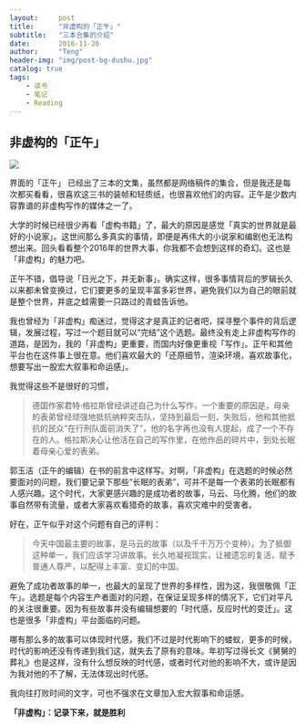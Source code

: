 ```yaml
---
layout:     post
title:      "非虚构的「正午」"
subtitle:   "三本合集的介绍"
date:       2016-11-20
author:     "Teng"
header-img: "img/post-bg-dushu.jpg"
catalog: true
tags:
    - 读书
    - 笔记
    - Reading
---
```


 ## 非虚构的「正午」

![](http://7xtgob.com1.z0.glb.clouddn.com/public/16-11-20/1107315.jpg)

界面的「正午」 已经出了三本的文集，虽然都是网络稿件的集合，但是我还是每次都买看看，很喜欢这三书的装帧和轻质纸，也很喜欢他们的内容。正午是少数内容靠谱的非虚构写作的媒体之一了。

大学的时候已经很少再看「虚构书籍」了，最大的原因是感觉「真实的世界就是最好的小说家」。这世间那么多真实的事情，即便是再伟大的小说家和编剧也无法构想出来。回头看看整个2016年的世界大事，你我都不会想到这样的奇幻。这也是「非虚构」的魅力吧。

正午不错，倡导说「日光之下，并无新事」。确实这样，很多事情背后的罗辑长久以来都未曾变换过，它们要更多的呈现丰富多彩世界，避免我们以为自己的眼前就是整个世界，井底之蛙需要一只路过的青蛙告诉他。

我也曾经为「非虚构」痴迷过，觉得这才是真正的记者吧，探寻整个事件的背后逻辑，发展过程，写过一个题目就可以“完结”这个选题。最终没有走上非虚构写作的道路，是因为，我的「非虚构」更重要，而国内好像更重视「写作」。正午和其他平台也在这件事上很在意。他们喜欢最大的「还原细节，渲染环境，喜欢故事化，想要写出一股宏大叙事和命运感」。

我觉得这些不是很好的习惯，

> 德国作家君特·格拉斯曾经讲述自己为什么写作，一个重要的原因是，母亲的表弟曾经顽强地抵抗纳粹突击队，坚持到最后一刻，失败后，他和其他抵抗的民众“在行刑队面前消失了”，他的名字再也没有人提起，成了一个不存在的人。格拉斯决心让他活在自己的写作里，在他作品的碎片中，到处长眠着母亲心爱的表弟。

郭玉洁（正午的编辑）在书的前言中这样写。对啊，「非虚构」在选题的时候必然要面对的问题，我们要记录下那些“长眠的表弟”，可并不是每一个表弟的长眠都有人感兴趣。这个时代，大家更感兴趣的是成功者的故事，马云、马化腾，他们的故事自然带有流量，或者大家喜欢看猎奇的故事，喜欢灾难中的受害者。

好在，正午似乎对这个问题有自己的评判：

> 今天中国最主要的故事，是马云的故事（以及千千万万个变种）。为了抵御这种单一，我们应该学习讲故事。长久地凝视现实，让被遗忘的复活，赋予普通人尊严，以配得上丰富、变幻的中国。

避免了成功者故事的单一，也最大的呈现了世界的多样性，因为这，我很敬佩「正午」。选题是每个内容生产者面对的问题，在保证呈现多样的情况下，它们对平凡的关注很重要。因为有些故事并没有编辑想要的「时代感，反应时代的变迁」。这也是很多「非虚构」平台面临的问题。

哪有那么多的故事可以体现时代感，我们不过是时代影响下的蝼蚁，更多的时候，时代的影响还没有传递到我们这，就失去了原有的意味。年初写过得长文《舅舅的葬礼》也是这样，没有什么想反映的时代感，或者时代对他的影响不大，或许是因为我对他的不了解，无法体现出时代感。

我向往打败时间的文字，可也不强求在文章加入宏大叙事和命运感。

**「非虚构」：记录下来，就是胜利**
